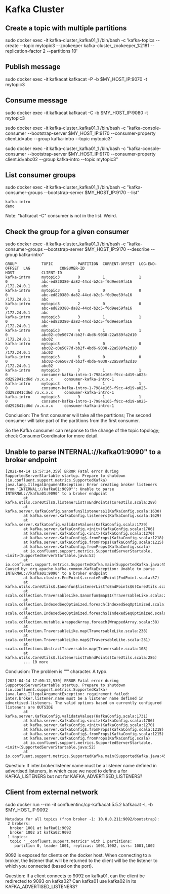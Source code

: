 # Kafka Cluster

## Create a topic with multiple partitions

sudo docker exec -it kafka-cluster_kafka01_1 /bin/bash -c 'kafka-topics --create --topic mytopic3 --zookeeper kafka-cluster_zookeeper_1:2181 --replication-factor 2 --partitions 10'

## Publish message

sudo docker exec -it kafkacat kafkacat -P -b $MY_HOST_IP:9070 -t mytopic3

## Consume message

sudo docker exec -it kafkacat kafkacat -C -b $MY_HOST_IP:9080 -t mytopic3

sudo docker exec -it kafka-cluster_kafka01_1 /bin/bash -c "kafka-console-consumer --bootstrap-server $MY_HOST_IP:9170 --consumer-property client.id=abc --group kafka-intro --topic mytopic3"

sudo docker exec -it kafka-cluster_kafka01_1 /bin/bash -c "kafka-console-consumer --bootstrap-server $MY_HOST_IP:9170 --consumer-property client.id=abc02 --group kafka-intro --topic mytopic3"


## List consumer groups

sudo docker exec -it kafka-cluster_kafka01_1 /bin/bash -c "kafka-consumer-groups --bootstrap-server $MY_HOST_IP:9170 --list"

```
kafka-intro
demo
```

Note: "kafkacat -C" consumer is not in the list. Weird.


## Check the group for a given consumer

sudo docker exec -it kafka-cluster_kafka01_1 /bin/bash -c "kafka-consumer-groups --bootstrap-server $MY_HOST_IP:9170  --describe --group kafka-intro"

```
GROUP           TOPIC           PARTITION  CURRENT-OFFSET  LOG-END-OFFSET  LAG             CONSUMER-ID                                                 HOST            CLIENT-ID
kafka-intro     mytopic3        0          1               1               0               abc-ed820380-da82-44cd-b2c5-f0d9ee59fa16                    /172.24.0.1     abc
kafka-intro     mytopic3        1          0               0               0               abc-ed820380-da82-44cd-b2c5-f0d9ee59fa16                    /172.24.0.1     abc
kafka-intro     mytopic3        2          0               0               0               abc-ed820380-da82-44cd-b2c5-f0d9ee59fa16                    /172.24.0.1     abc
kafka-intro     mytopic3        3          1               1               0               abc-ed820380-da82-44cd-b2c5-f0d9ee59fa16                    /172.24.0.1     abc
kafka-intro     mytopic3        4          1               1               0               abc02-c0e5077d-bb2f-4bd6-9038-22a589fa2d10                  /172.24.0.1     abc02
kafka-intro     mytopic3        5          0               0               0               abc02-c0e5077d-bb2f-4bd6-9038-22a589fa2d10                  /172.24.0.1     abc02
kafka-intro     mytopic3        6          0               0               0               abc02-c0e5077d-bb2f-4bd6-9038-22a589fa2d10                  /172.24.0.1     abc02
kafka-intro     mytopic3        7          1               1               0               consumer-kafka-intro-1-7984e165-f9cc-4d19-a025-dd292841cd6d /x.x.x.x     consumer-kafka-intro-1
kafka-intro     mytopic3        8          1               1               0               consumer-kafka-intro-1-7984e165-f9cc-4d19-a025-dd292841cd6d /x.x.x.x     consumer-kafka-intro-1
kafka-intro     mytopic3        9          1               1               0               consumer-kafka-intro-1-7984e165-f9cc-4d19-a025-dd292841cd6d /x.x.x.x     consumer-kafka-intro-1
```

Conclusion: The first consumer will take all the partitions; The second consumer will take part of the partitions from the first consumer.

So the Kafka consumer can response to the change of the topic topology; check ConsumerCoordinator for more detail.

## Unable to parse INTERNAL://kafka01:9090" to a broker endpoint

```
[2021-04-14 16:57:24,359] ERROR Fatal error during SupportedServerStartable startup. Prepare to shutdown (io.confluent.support.metrics.SupportedKafka)
java.lang.IllegalArgumentException: Error creating broker listeners from 'INTERNAL://kafka01:9090"': Unable to parse INTERNAL://kafka01:9090" to a broker endpoint
        at kafka.utils.CoreUtils$.listenerListToEndPoints(CoreUtils.scala:289)
        at kafka.server.KafkaConfig.$anonfun$listeners$1(KafkaConfig.scala:1630)
        at kafka.server.KafkaConfig.listeners(KafkaConfig.scala:1629)
        at kafka.server.KafkaConfig.validateValues(KafkaConfig.scala:1729)
        at kafka.server.KafkaConfig.<init>(KafkaConfig.scala:1706)
        at kafka.server.KafkaConfig.<init>(KafkaConfig.scala:1270)
        at kafka.server.KafkaConfig$.fromProps(KafkaConfig.scala:1218)
        at kafka.server.KafkaConfig$.fromProps(KafkaConfig.scala:1215)
        at kafka.server.KafkaConfig.fromProps(KafkaConfig.scala)
        at io.confluent.support.metrics.SupportedServerStartable.<init>(SupportedServerStartable.java:52)
        at io.confluent.support.metrics.SupportedKafka.main(SupportedKafka.java:45)
Caused by: org.apache.kafka.common.KafkaException: Unable to parse INTERNAL://kafka01:9090" to a broker endpoint
        at kafka.cluster.EndPoint$.createEndPoint(EndPoint.scala:57)
        at kafka.utils.CoreUtils$.$anonfun$listenerListToEndPoints$6(CoreUtils.scala:286)
        at scala.collection.TraversableLike.$anonfun$map$1(TraversableLike.scala:238)
        at scala.collection.IndexedSeqOptimized.foreach(IndexedSeqOptimized.scala:36)
        at scala.collection.IndexedSeqOptimized.foreach$(IndexedSeqOptimized.scala:33)
        at scala.collection.mutable.WrappedArray.foreach(WrappedArray.scala:38)
        at scala.collection.TraversableLike.map(TraversableLike.scala:238)
        at scala.collection.TraversableLike.map$(TraversableLike.scala:231)
        at scala.collection.AbstractTraversable.map(Traversable.scala:108)
        at kafka.utils.CoreUtils$.listenerListToEndPoints(CoreUtils.scala:286)
        ... 10 more
```

Conclusion: The problem is '"" character. A typo.


```
[2021-04-14 17:00:12,530] ERROR Fatal error during SupportedServerStartable startup. Prepare to shutdown (io.confluent.support.metrics.SupportedKafka)
java.lang.IllegalArgumentException: requirement failed: inter.broker.listener.name must be a listener name defined in advertised.listeners. The valid options based on currently configured listeners are OUTSIDE
        at kafka.server.KafkaConfig.validateValues(KafkaConfig.scala:1731)
        at kafka.server.KafkaConfig.<init>(KafkaConfig.scala:1706)
        at kafka.server.KafkaConfig.<init>(KafkaConfig.scala:1270)
        at kafka.server.KafkaConfig$.fromProps(KafkaConfig.scala:1218)
        at kafka.server.KafkaConfig$.fromProps(KafkaConfig.scala:1215)
        at kafka.server.KafkaConfig.fromProps(KafkaConfig.scala)
        at io.confluent.support.metrics.SupportedServerStartable.<init>(SupportedServerStartable.java:52)
        at io.confluent.support.metrics.SupportedKafka.main(SupportedKafka.java:45)
```

Question: If inter.broker.listener.name must be a listener name defined in advertised.listeners, in which case we need to define a for KAFKA_LISTENERS but not for KAFKA_ADVERTISED_LISTENERS?

## Client from external network

sudo docker run --rm -it confluentinc/cp-kafkacat:5.5.2 kafkacat -L -b $MY_HOST_IP:9092

```
Metadata for all topics (from broker -1: 10.0.0.211:9092/bootstrap):
 2 brokers:
  broker 1001 at kafka01:9092
  broker 1002 at kafka02:9093
 1 topics:
  topic "__confluent.support.metrics" with 1 partitions:
    partition 0, leader 1001, replicas: 1001,1002, isrs: 1001,1002
```


9092 is exposed for clients on the docker host.
When connecting to a broker, the listener that will be returned to the client will be the listener to which you connected (based on the port).

Question: If a client connects to 9092 on kafka01, can the client be redirected to 9093 on kafka02?
Can kafka01 use kafka02 in its KAFKA_ADVERTISED_LISTENERS?

